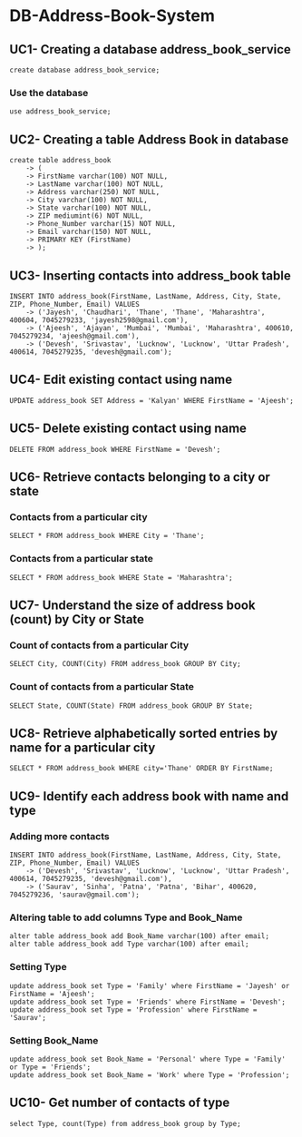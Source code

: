 # DB-Address-Book-System
## UC1- Creating a database address_book_service
`create database address_book_service;`
### Use the database
`use address_book_service;`

## UC2- Creating a table Address Book in database
```
create table address_book
    -> (
    -> FirstName varchar(100) NOT NULL,
    -> LastName varchar(100) NOT NULL,
    -> Address varchar(250) NOT NULL,
    -> City varchar(100) NOT NULL,
    -> State varchar(100) NOT NULL,
    -> ZIP mediumint(6) NOT NULL,
    -> Phone_Number varchar(15) NOT NULL,
    -> Email varchar(150) NOT NULL,
    -> PRIMARY KEY (FirstName)
    -> );
```

## UC3- Inserting contacts into address_book table
```
INSERT INTO address_book(FirstName, LastName, Address, City, State, ZIP, Phone_Number, Email) VALUES
    -> ('Jayesh', 'Chaudhari', 'Thane', 'Thane', 'Maharashtra', 400604, 7045279233, 'jayesh2598@gmail.com'),
    -> ('Ajeesh', 'Ajayan', 'Mumbai', 'Mumbai', 'Maharashtra', 400610, 7045279234, 'ajeesh@gmail.com'),
    -> ('Devesh', 'Srivastav', 'Lucknow', 'Lucknow', 'Uttar Pradesh', 400614, 7045279235, 'devesh@gmail.com');
```

## UC4- Edit existing contact using name
`UPDATE address_book SET Address = 'Kalyan' WHERE FirstName = 'Ajeesh';`

## UC5- Delete existing contact using name
`DELETE FROM address_book WHERE FirstName = 'Devesh';`

## UC6- Retrieve contacts belonging to a city or state
### Contacts from a particular city
`SELECT * FROM address_book WHERE City = 'Thane';`
### Contacts from a particular state
`SELECT * FROM address_book WHERE State = 'Maharashtra';`

## UC7- Understand the size of address book (count) by City or State
### Count of contacts from a particular City
`SELECT City, COUNT(City) FROM address_book GROUP BY City;`
### Count of contacts from a particular State
`SELECT State, COUNT(State) FROM address_book GROUP BY State;`

## UC8- Retrieve alphabetically sorted entries by name for a particular city
`SELECT * FROM address_book WHERE city='Thane' ORDER BY FirstName;`

## UC9- Identify each address book with name and type
### Adding more contacts
```
INSERT INTO address_book(FirstName, LastName, Address, City, State, ZIP, Phone_Number, Email) VALUES
    -> ('Devesh', 'Srivastav', 'Lucknow', 'Lucknow', 'Uttar Pradesh', 400614, 7045279235, 'devesh@gmail.com'),
    -> ('Saurav', 'Sinha', 'Patna', 'Patna', 'Bihar', 400620, 7045279236, 'saurav@gmail.com');
```
### Altering table to add columns Type and Book_Name
```
alter table address_book add Book_Name varchar(100) after email;
alter table address_book add Type varchar(100) after email;
```
### Setting Type
```
update address_book set Type = 'Family' where FirstName = 'Jayesh' or FirstName = 'Ajeesh';
update address_book set Type = 'Friends' where FirstName = 'Devesh';
update address_book set Type = 'Profession' where FirstName = 'Saurav';
```
### Setting Book_Name
```
update address_book set Book_Name = 'Personal' where Type = 'Family' or Type = 'Friends';
update address_book set Book_Name = 'Work' where Type = 'Profession';
```

## UC10- Get number of contacts of type
`select Type, count(Type) from address_book group by Type;`
